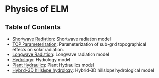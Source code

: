 # Physics of ELM

## Table of Contents

- [Shortwave Radiation](shortwave_radiation.md):
Shortwave radiation model
- [TOP Parameterization](top_solar_parameterization.md):
Parameterization of sub-grid topographical effects on solar radiation.
- [Longwave Radiation](longwave_radiation.md): Longwave radiation model
- [Hydrology](hydrology.md): Hydrology model
- [Plant Hydraulics](phs.md): Plant Hydraulics model
- [Hybrid-3D hillslope hydrology](h3d.md): Hybrid-3D hillslope hydrological model
